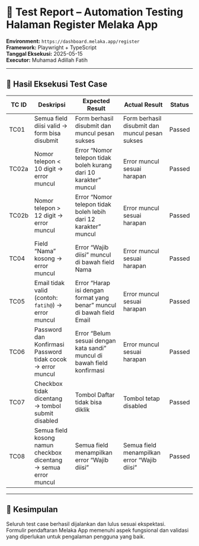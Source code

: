 # 📄 Test Report – Automation Testing Halaman Register Melaka App

**Environment:** `https://dashboard.melaka.app/register`  
**Framework:** Playwright + TypeScript  
**Tanggal Eksekusi:** 2025-05-15  
**Executor:** Muhamad Adillah Fatih

---

## 🧪 Hasil Eksekusi Test Case

| TC ID   | Deskripsi                                                                                   | Expected Result                                                             | Actual Result                                                             | Status        |
|---------|---------------------------------------------------------------------------------------------|------------------------------------------------------------------------------|---------------------------------------------------------------------------|----------------|
| TC01    | Semua field diisi valid → form bisa disubmit                                               | Form berhasil disubmit dan muncul pesan sukses                              | Form berhasil disubmit dan muncul pesan sukses                            | Passed         |
| TC02a   | Nomor telepon < 10 digit → error muncul                                                    | Error “Nomor telepon tidak boleh kurang dari 10 karakter” muncul            | Error muncul sesuai harapan                                               | Passed         |
| TC02b   | Nomor telepon > 12 digit → error muncul                                                    | Error “Nomor telepon tidak boleh lebih dari 12 karakter” muncul             | Error muncul sesuai harapan                                               | Passed         |
| TC04    | Field “Nama” kosong → error muncul                                                         | Error “Wajib diisi” muncul di bawah field Nama                              | Error muncul sesuai harapan                                               | Passed         |
| TC05    | Email tidak valid (contoh: `fatih@`) → error muncul                                        | Error “Harap isi dengan format yang benar” muncul di bawah field Email      | Error muncul sesuai harapan                                               | Passed         |
| TC06    | Password dan Konfirmasi Password tidak cocok → error muncul                                | Error “Belum sesuai dengan kata sandi” muncul di bawah field konfirmasi     | Error muncul sesuai harapan                                               | Passed         |
| TC07    | Checkbox tidak dicentang → tombol submit disabled                                          | Tombol Daftar tidak bisa diklik                                             | Tombol tetap disabled                                                     | Passed         |
| TC08    | Semua field kosong namun checkbox dicentang → semua error muncul                           | Semua field menampilkan error “Wajib diisi”                                 | Semua field menampilkan error “Wajib diisi”                               | Passed         |

---

## 📌 Kesimpulan
Seluruh test case berhasil dijalankan dan lulus sesuai ekspektasi.  
Formulir pendaftaran Melaka App memenuhi aspek fungsional dan validasi yang diperlukan untuk pengalaman pengguna yang baik.
